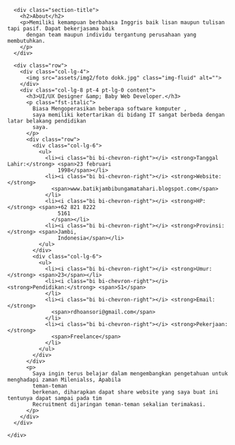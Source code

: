  <section id="about" class="about">
    <div class="container" data-aos="fade-up">

      <div class="section-title">
        <h2>About</h2>
        <p>Memiliki kemampuan berbahasa Inggris baik lisan maupun tulisan tapi pasif. Dapat bekerjasama baik
          dengan team maupun individu tergantung perusahaan yang membutuhkan.
        </p>
      </div>

      <div class="row">
        <div class="col-lg-4">
          <img src="assets/img2/foto dokk.jpg" class="img-fluid" alt="">
        </div>
        <div class="col-lg-8 pt-4 pt-lg-0 content">
          <h3>UI/UX Designer &amp; Baby Web Developer.</h3>
          <p class="fst-italic">
            Biasa Mengoperasikan beberapa software komputer ,
            saya memiliki ketertarikan di bidang IT sangat berbeda dengan latar belakang pendidikan
            saya.
          </p>
          <div class="row">
            <div class="col-lg-6">
              <ul>
                <li><i class="bi bi-chevron-right"></i> <strong>Tanggal Lahir:</strong> <span>23 februari
                    1998</span></li>
                <li><i class="bi bi-chevron-right"></i> <strong>Website:</strong>
                  <span>www.batikjambibungamatahari.blogspot.com</span>
                </li>
                <li><i class="bi bi-chevron-right"></i> <strong>HP:</strong> <span>+62 821 8222
                    5161
                  </span></li>
                <li><i class="bi bi-chevron-right"></i> <strong>Provinsi:</strong> <span>Jambi,
                    Indonesia</span></li>
              </ul>
            </div>
            <div class="col-lg-6">
              <ul>
                <li><i class="bi bi-chevron-right"></i> <strong>Umur:</strong> <span>23</span></li>
                <li><i class="bi bi-chevron-right"></i> <strong>Pendidikan:</strong> <span>S1</span>
                </li>
                <li><i class="bi bi-chevron-right"></i> <strong>Email:</strong>
                  <span>rdhoansori@gmail.com</span>
                </li>
                <li><i class="bi bi-chevron-right"></i> <strong>Pekerjaan:</strong>
                  <span>Freelance</span>
                </li>
              </ul>
            </div>
          </div>
          <p>
            Saya ingin terus belajar dalam mengembangkan pengetahuan untuk menghadapi zaman Milenialss, Apabila
            teman-teman
            berkenan, diharapkan dapat share website yang saya buat ini tentunya dapat sampai pada tim
            Recruitment dijaringan teman-teman sekalian terimakasi.
          </p>
        </div>
      </div>

    </div>
  </section>
